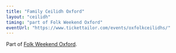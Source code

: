 ```yaml
---
title: "Family Ceilidh Oxford"
layout: "ceilidh"
timing: "part of Folk Weekend Oxford"
eventUrl: "https://www.tickettailor.com/events/oxfolkceilidhs/"
---
```


Part of [Folk Weekend Oxford](https://www.folkweekendoxford.co.uk/).

